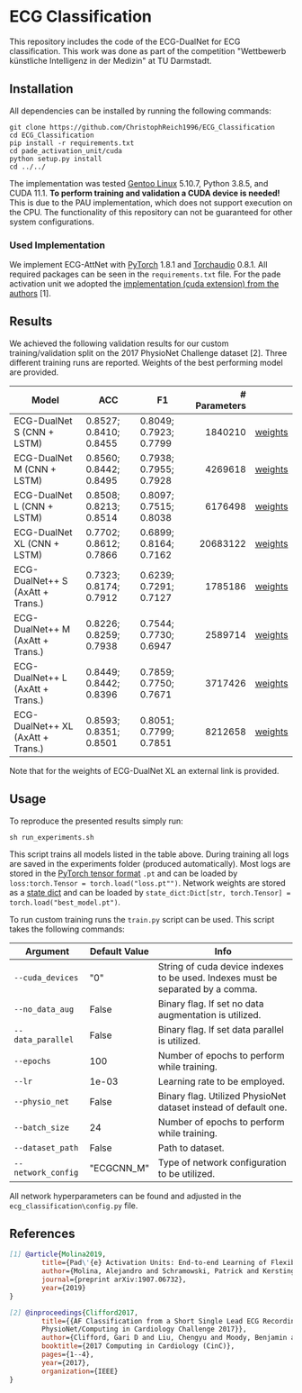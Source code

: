 # ECG Classification

This repository includes the code of the ECG-DualNet for ECG classification. This work was done as part of the 
competition "Wettbewerb künstliche Intelligenz in der Medizin" at TU Darmstadt.

## Installation

All dependencies can be installed by running the following commands:

```shell script
git clone https://github.com/ChristophReich1996/ECG_Classification
cd ECG_Classification
pip install -r requirements.txt
cd pade_activation_unit/cuda
python setup.py install
cd ../../
```

The implementation was tested [Gentoo Linux](https://www.gentoo.org/) 5.10.7, Python 3.8.5, and CUDA 11.1. **To perform 
training and validation a CUDA device is needed!** This is due to the PAU implementation, which does not support 
execution on the CPU. The functionality of this repository can not be guaranteed for other system configurations.

### Used Implementation

We implement ECG-AttNet with [PyTorch](https://pytorch.org/) 1.8.1 and 
[Torchaudio](https://pytorch.org/audio/stable/index.html) 0.8.1. All required packages can be seen 
in the `requirements.txt` file. For the pade activation unit we adopted the 
[implementation (cuda extension) from the authors](https://github.com/ml-research/pau) [1].

## Results

We achieved the following validation results for our custom training/validation split on the 2017 PhysioNet Challenge 
dataset [2]. Three different training runs are reported. Weights of the best performing model are provided.

| Model | ACC | F1 | # Parameters |  |
| --- | --- | --- | ---: | --- |
| ECG-DualNet S (CNN + LSTM) | 0.8527; 0.8410; 0.8455 | 0.8049; 0.7923; 0.7799 | 1840210 | [weights](experiments/13_05_2021__01_37_34ECGCNN_S_physio_net_dataset/models/best_model.pt) |
| ECG-DualNet M (CNN + LSTM) | 0.8560; 0.8442; 0.8495 | 0.7938; 0.7955; 0.7928 | 4269618 | [weights](experiments/13_05_2021__02_06_41ECGCNN_M_physio_net_dataset/models/best_model.pt) |
| ECG-DualNet L (CNN + LSTM) |  0.8508; 0.8213; 0.8514 | 0.8097; 0.7515; 0.8038 | 6176498 | [weights](experiments/13_05_2021__13_54_12ECGCNN_L_physio_net_dataset/models/best_model.pt) |
| ECG-DualNet XL (CNN + LSTM) | 0.7702; 0.8612; 0.7866 | 0.6899; 0.8164; 0.7162 | 20683122 | [weights]() |
| ECG-DualNet++ S (AxAtt + Trans.) | 0.7323; 0.8174; 0.7912 | 0.6239; 0.7291; 0.7127 | 1785186 | [weights](experiments/13_05_2021__05_35_44ECGAttNet_S_physio_net_dataset/models/best_model.pt) |
| ECG-DualNet++ M (AxAtt + Trans.) | 0.8226; 0.8259; 0.7938 | 0.7544; 0.7730; 0.6947 | 2589714 | [weights](experiments/13_05_2021__06_46_54ECGAttNet_M_physio_net_dataset/models/best_model.pt) |
| ECG-DualNet++ L (AxAtt + Trans.) | 0.8449; 0.8442; 0.8396 | 0.7859; 0.7750; 0.7671 | 3717426 | [weights](experiments/13_05_2021__07_56_52ECGAttNet_L_physio_net_dataset/models/best_model.pt) |
| ECG-DualNet++ XL (AxAtt + Trans.) | 0.8593; 0.8351; 0.8501 | 0.8051; 0.7799; 0.7851 | 8212658 | [weights](experiments/13_05_2021__09_42_13ECGAttNet_XL_physio_net_dataset/models/best_model.pt) |

Note that for the weights of ECG-DualNet XL an external link is provided.

## Usage

To reproduce the presented results simply run:

```shell script
sh run_experiments.sh
```

This script trains all models listed in the table above. During training all logs are saved in the experiments folder 
(produced automatically). Most logs are stored in the 
[PyTorch tensor format](https://pytorch.org/docs/stable/generated/torch.load.html) `.pt` and can be loaded by 
`loss:torch.Tensor = torch.load("loss.pt"")`. Network weights are stored as a 
[state dict](https://pytorch.org/tutorials/beginner/saving_loading_models.html#what-is-a-state-dict) and can be loaded 
by `state_dict:Dict[str, torch.Tensor] = torch.load("best_model.pt")`.

To run custom training runs the `train.py` script can be used. This script takes the following commands:

| Argument | Default Value | Info |
| --- | --- | --- |
| `--cuda_devices` | "0" | String of cuda device indexes to be used. Indexes must be separated by a comma. |
| `--no_data_aug` | False | Binary flag. If set no data augmentation is utilized. |
| `--data_parallel` | False | Binary flag. If set data parallel is utilized. |
| `--epochs` | 100 | Number of epochs to perform while training. |
| `--lr` | 1e-03 | Learning rate to be employed. |
| `--physio_net` | False | Binary flag. Utilized PhysioNet dataset instead of default one. |
| `--batch_size` | 24 | Number of epochs to perform while training. |
| `--dataset_path` | False | Path to dataset. |
| `--network_config` | "ECGCNN_M" | Type of network configuration to be utilized. |

All network hyperparameters can be found and adjusted in the `ecg_classification\config.py` file.

## References

```bibtex
[1] @article{Molina2019,
        title={Pad\'{e} Activation Units: End-to-end Learning of Flexible Activation Functions in Deep Networks},
        author={Molina, Alejandro and Schramowski, Patrick and Kersting, Kristian},
        journal={preprint arXiv:1907.06732},
        year={2019}
}
```

```bibtex
[2] @inproceedings{Clifford2017,
        title={{AF Classification from a Short Single Lead ECG Recording: the
        PhysioNet/Computing in Cardiology Challenge 2017}},
        author={Clifford, Gari D and Liu, Chengyu and Moody, Benjamin and Li-wei, H Lehman and Silva, Ikaro and Li, Qiao and Johnson, AE and Mark, Roger G},
        booktitle={2017 Computing in Cardiology (CinC)},
        pages={1--4},
        year={2017},
        organization={IEEE}
}
```